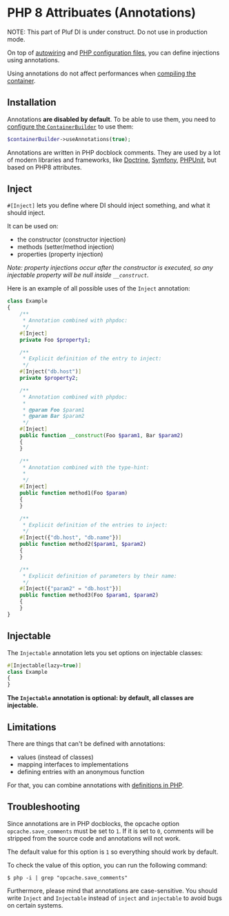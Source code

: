 # PHP 8 Attribuates (Annotations)

NOTE: This part of Pluf DI is under construct. Do not use in production mode.

On top of [autowiring](autowiring.md) and [PHP configuration files](php-definitions.md), you can define injections using annotations.

Using annotations do not affect performances when [compiling the container](performances.md).

## Installation

Annotations **are disabled by default**. To be able to use them,
you need to [configure the `ContainerBuilder`](container-configuration.md) to use them:

```php
$containerBuilder->useAnnotations(true);
```

Annotations are written in PHP docblock comments. They are used by a lot of modern libraries and frameworks, 
like [Doctrine](http://docs.doctrine-project.org/projects/doctrine-orm/en/latest/index.html), 
[Symfony](http://symfony.com/), 
[PHPUnit](http://www.phpunit.de/),
but based on PHP8 attributes.

## Inject

`#[Inject]` lets you define where DI should inject something, and what it should inject.

It can be used on:

- the constructor (constructor injection)
- methods (setter/method injection)
- properties (property injection)

*Note: property injections occur after the constructor is executed, so any injectable property will be null inside `__construct`.*

Here is an example of all possible uses of the `Inject` annotation:

```php
class Example
{
    /**
     * Annotation combined with phpdoc:
     */
    #[Inject]
    private Foo $property1;

    /**
     * Explicit definition of the entry to inject:
     */
    #[Inject("db.host")]
    private $property2;

    /**
     * Annotation combined with phpdoc:
     *
     * @param Foo $param1
     * @param Bar $param2
     */
    #[Inject]
    public function __construct(Foo $param1, Bar $param2)
    {
    }

    /**
     * Annotation combined with the type-hint:
     *
     */
    #[Inject]
    public function method1(Foo $param)
    {
    }

    /**
     * Explicit definition of the entries to inject:
     */
    #[Inject({"db.host", "db.name"})]
    public function method2($param1, $param2)
    {
    }

    /**
     * Explicit definition of parameters by their name:
     */
    #[Inject({"param2" = "db.host"})]
    public function method3(Foo $param1, $param2)
    {
    }
}
```

## Injectable

The `Injectable` annotation lets you set options on injectable classes:

```php
#[Injectable(lazy=true)]
class Example
{
}
```

**The `Injectable` annotation is optional: by default, all classes are injectable.**

## Limitations

There are things that can't be defined with annotations:

- values (instead of classes)
- mapping interfaces to implementations
- defining entries with an anonymous function

For that, you can combine annotations with [definitions in PHP](php-definitions.md).

## Troubleshooting

Since annotations are in PHP docblocks, the opcache option `opcache.save_comments` must be set to `1`. 
If it is set to `0`, comments will be stripped from the source code and annotations will not work.

The default value for this option is `1` so everything should work by default.

To check the value of this option, you can run the following command:

```
$ php -i | grep "opcache.save_comments"
```

Furthermore, please mind that annotations are case-sensitive. You should write `Inject` and `Injectable` instead of `inject` 
and `injectable` to avoid bugs on certain systems.
